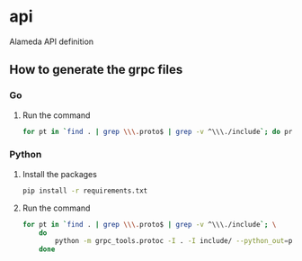 # api
Alameda API definition

## How to generate the grpc files

### Go
1. Run the command
    ```bash
    for pt in `find . | grep \\\.proto$ | grep -v ^\\\./include`; do protoc -I . -I include/ $pt --go_out=plugins=grpc:.; done
    ```
### Python
1. Install the packages
    ```bash
    pip install -r requirements.txt
    ```
2. Run the command
    ```bash
    for pt in `find . | grep \\\.proto$ | grep -v ^\\\./include`; \
        do
            python -m grpc_tools.protoc -I . -I include/ --python_out=python/containers-ai_api --grpc_python_out=python/containers-ai_api $pt;
        done
    ```
